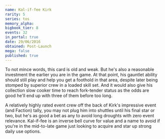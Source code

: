 ```yaml
---
name: Kal-if-fee Kirk
rarity: 5
series: tos
memory_alpha:
bigbook_tier: 8
events: 32
in_portal: true
date: 29/06/2016
obtained: Post-Launch
mega: false
published: true
---
```


To not mince words, this card is old and weak. But he's also a reasonable investment the earlier you are in the game. At that point, his gauntlet ability should still play and help you get a foothold in that area, despite later being stomped by superior crew in a loaded skill set. And it would also give his collection slow cooker time to reach fork-tender status as the odds are good he'll end up with three of them before too long.

A relatively highly rated event crew off the back of Kirk's impressive event (and Faction) tally, you may not plug him into shuttles until his final star or two, but he's as good a bet as any to avoid long droughts with zero event relevance. Kal-if-fee is an inverse bell curve for value and a name to avoid if you're in the mid-to-late game just looking to acquire and star up strong daily use options.
